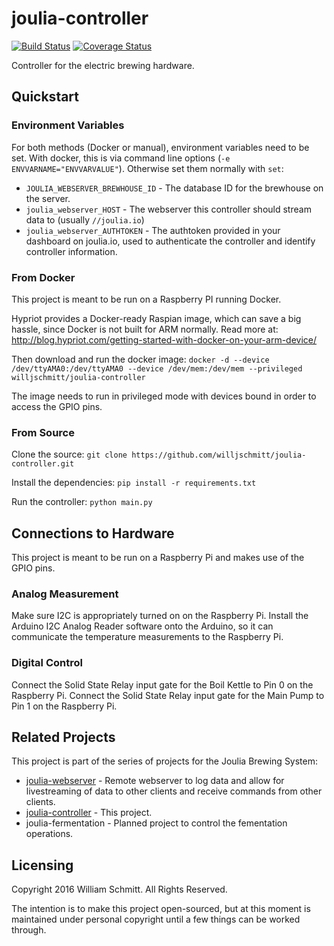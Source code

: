 # joulia-controller
[![Build Status](https://travis-ci.org/willjschmitt/joulia-controller.svg?branch=develop)](https://travis-ci.org/willjschmitt/joulia-controller) [![Coverage Status](https://coveralls.io/repos/github/willjschmitt/joulia-controller/badge.svg?branch=develop)](https://coveralls.io/github/willjschmitt/joulia-controller?branch=develop)

Controller for the electric brewing hardware.

## Quickstart
### Environment Variables
For both methods (Docker or manual), environment variables need to be set.
With docker, this is via command line options (`-e ENVVARNAME="ENVVARVALUE"`).
Otherwise set them normally with `set`:
 * `JOULIA_WEBSERVER_BREWHOUSE_ID` - The database ID for the brewhouse on the server.
 * `joulia_webserver_HOST` - The webserver this controller should stream data to (usually `//joulia.io`)
 * `joulia_webserver_AUTHTOKEN` - The authtoken provided in your dashboard on joulia.io, used to authenticate the controller and identify controller information.

### From Docker
This project is meant to be run on a Raspberry PI running Docker. 

Hypriot provides a Docker-ready Raspian image, which can save a big hassle,
since Docker is not built for ARM normally. Read more at:
http://blog.hypriot.com/getting-started-with-docker-on-your-arm-device/

Then download and run the docker image:
`docker -d --device /dev/ttyAMA0:/dev/ttyAMA0 --device /dev/mem:/dev/mem --privileged willjschmitt/joulia-controller`

The image needs to run in privileged mode with devices bound in order to access the GPIO pins.

### From Source
Clone the source:
`git clone https://github.com/willjschmitt/joulia-controller.git`

Install the dependencies:
`pip install -r requirements.txt`

Run the controller:
`python main.py`

## Connections to Hardware
This project is meant to be run on a Raspberry Pi and makes use of the GPIO pins.

### Analog Measurement
Make sure I2C is appropriately turned on on the Raspberry Pi. Install the Arduino I2C Analog Reader software onto the Arduino, so it can communicate the temperature measurements to the Raspberry Pi.

### Digital Control
Connect the Solid State Relay input gate for the Boil Kettle to Pin 0 on the Raspberry Pi.
Connect the Solid State Relay input gate for the Main Pump to Pin 1 on the Raspberry Pi.

## Related Projects
This project is part of the series of projects for the Joulia Brewing System:
* [joulia-webserver](https://github.com/willjschmitt/joulia-webserver) - Remote webserver to log data and allow for livestreaming of data to other clients and receive commands from other clients.
* [joulia-controller](https://github.com/willjschmitt/joula-controller) - This project.
* joulia-fermentation - Planned project to control the fementation operations.

## Licensing
Copyright 2016 William Schmitt. All Rights Reserved.

The intention is to make this project open-sourced, but at this moment is maintained under personal copyright until a few things can be worked through.
